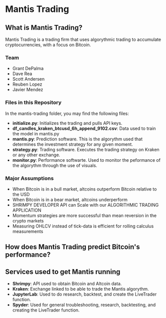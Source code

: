 # Mantis Trading

## What is Mantis Trading? 

Mantis Trading is a trading firm that uses algorythmic trading to accumulate cryptocurrencies, with a focus on Bitcoin. 

### Team
* Grant DePalma
* Dave Rea
* Scott Andersen
* Reuben Lopez
* Javier Mendez

### Files in this Repository
In the mantis-trading folder, you may find the following files:
* **initialize.py**: Initializes the trading and pulls API keys. 
* **df_candles_kraken_btcusd_6h_append_9102.csv**: Data used to train the model in mantis.py
* **mantis.py**: Prediction software. This is the algorythm used that determines the investment strategy for any given moment. 
* **strategy.py**: Trading software. Executes the trading strategy on Kraken or any other exchange.
* **monitor.py**: Performance softwarte. Used to monitor the peformance of the algorythm through the use of visuals.

### Major Assumptions
* When Bitcoin is in a bull market, altcoins outperform Bitcoin relative to the USD
* When Bitcoin is in a bear market, altcoins underperform 
* SHRIMPY DEVELOPER API can Scale with our ALGORITHMIC TRADING APPLICATION
* Momentum strategies are more successful than mean reversion in the crypto markets
* Measuring OHLCV instead of tick-data is efficient for rolling calculus measurements

## How does Mantis Trading predict Bitcoin's performance?

## Services used to get Mantis running
* **Shrimpy**: API used to obtain Bitcoin and Altcoin data.
* **Kraken**: Exchange linked to be able to trade the Mantis algorythm. 
* **JupyterLab**: Used to do research, backtest, and create the LiveTrader function.
* **Spyder**: Used for general troubleshooting, research, backtesting, and creating the LiveTrader function.
